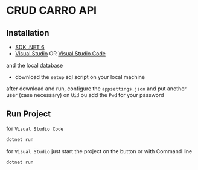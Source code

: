 # CRUD CARRO API 

## Installation

- [SDK .NET 6](https://dotnet.microsoft.com/en-us/download/dotnet)
- [Visual Studio](https://visualstudio.microsoft.com/pt-br/vs/) OR [Visual Studio Code](https://code.visualstudio.com/)

and the local database

- download the `setup` sql script on your local machine

after download and run, configure the `appsettings.json` and put another user (case necessary) on `Uid` ou add the `Pwd` for your password


## Run Project

for `Visual Studio Code`
```powershell
dotnet run
```

for `Visual Studio`
just start the project on the button or with Command line
```powershell
dotnet run
```
